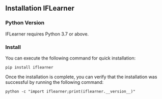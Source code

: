 ## Installation IFLearner

### Python Version
IFLearner requires Python 3.7 or above.

### Install
You can execute the following command for quick installation:
```shell
pip install iflearner  
```

Once the installation is complete, you can verify that the installation was successful by
running the following command:
```shell
python -c "import iflearner;print(iflearner.__version__)"
```
